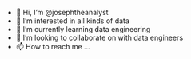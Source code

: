 - 👋 Hi, I’m @josephtheanalyst
- 👀 I’m interested in all kinds of data
- 🌱 I’m currently learning data engineering
- 💞️ I’m looking to collaborate on with data engineers
- 📫 How to reach me ...

<!---
josephtheanalyst/josephtheanalyst is a ✨ special ✨ repository because its `README.md` (this file) appears on your GitHub profile.
You can click the Preview link to take a look at your changes.
--->

